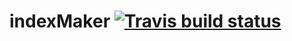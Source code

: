 # indexMaker [![Travis build status](https://travis-ci.com/bfatemi/indexMaker.svg?branch=master)](https://travis-ci.com/bfatemi/indexMaker)
